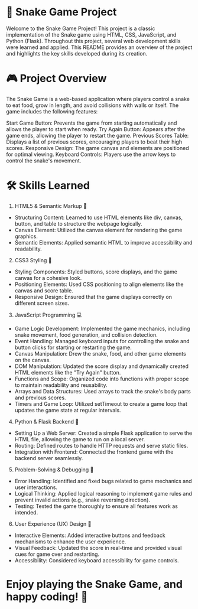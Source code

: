 # 🐍 Snake Game Project

Welcome to the Snake Game Project! This project is a classic implementation of the Snake game using HTML, CSS, JavaScript, and Python (Flask). Throughout this project, several web development skills were learned and applied. This README provides an overview of the project and highlights the key skills developed during its creation.

# 🎮 Project Overview

The Snake Game is a web-based application where players control a snake to eat food, grow in length, and avoid collisions with walls or itself. The game includes the following features:

Start Game Button: Prevents the game from starting automatically and allows the player to start when ready.
Try Again Button: Appears after the game ends, allowing the player to restart the game.
Previous Scores Table: Displays a list of previous scores, encouraging players to beat their high scores.
Responsive Design: The game canvas and elements are positioned for optimal viewing.
Keyboard Controls: Players use the arrow keys to control the snake's movement.

# 🛠️ Skills Learned

1. HTML5 & Semantic Markup 📄
- Structuring Content: Learned to use HTML elements like div, canvas, button, and table to structure the webpage logically.
- Canvas Element: Utilized the canvas element for rendering the game graphics.
- Semantic Elements: Applied semantic HTML to improve accessibility and readability.
2. CSS3 Styling 🎨
- Styling Components: Styled buttons, score displays, and the game canvas for a cohesive look.
- Positioning Elements: Used CSS positioning to align elements like the canvas and score table.
- Responsive Design: Ensured that the game displays correctly on different screen sizes.
3. JavaScript Programming 💻
- Game Logic Development: Implemented the game mechanics, including snake movement, food generation, and collision detection.
- Event Handling: Managed keyboard inputs for controlling the snake and button clicks for starting or restarting the game.
- Canvas Manipulation: Drew the snake, food, and other game elements on the canvas.
- DOM Manipulation: Updated the score display and dynamically created HTML elements like the "Try Again" button.
- Functions and Scope: Organized code into functions with proper scope to maintain readability and reusability.
- Arrays and Data Structures: Used arrays to track the snake's body parts and previous scores.
- Timers and Game Loop: Utilized setTimeout to create a game loop that updates the game state at regular intervals.
4. Python & Flask Backend 🐍
- Setting Up a Web Server: Created a simple Flask application to serve the HTML file, allowing the game to run on a local server.
- Routing: Defined routes to handle HTTP requests and serve static files.
- Integration with Frontend: Connected the frontend game with the backend server seamlessly.
5. Problem-Solving & Debugging 🐞
- Error Handling: Identified and fixed bugs related to game mechanics and user interactions.
- Logical Thinking: Applied logical reasoning to implement game rules and prevent invalid actions (e.g., snake reversing direction).
- Testing: Tested the game thoroughly to ensure all features work as intended.
6. User Experience (UX) Design 🎯
- Interactive Elements: Added interactive buttons and feedback mechanisms to enhance the user experience.
- Visual Feedback: Updated the score in real-time and provided visual cues for game over and restarting.
- Accessibility: Considered keyboard accessibility for game controls.

# Enjoy playing the Snake Game, and happy coding! 🚀